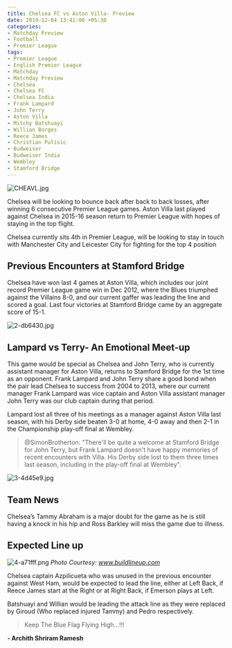 ```yaml
---
title: Chelsea FC vs Aston Villa- Preview
date: 2019-12-04 13:41:00 +05:30
categories:
- Matchday Preview
- Football
- Premier League
tags:
- Premier League
- English Premier League
- Matchday
- Matchday Preview
- Chelsea
- Chelsea FC
- Chelsea India
- Frank Lampard
- John Terry
- Aston Villa
- Mitchy Batshuayi
- Willian Borges
- Reece James
- Christian Pulisic
- Budweiser
- Budweiser India
- Wembley
- Stamford Bridge
---
```


![CHEAVL.jpg](/uploads/CHEAVL.jpg)

Chelsea will be looking to bounce back after back to back losses, after winning 6 consecutive Premier League games. Aston Villa last played against Chelsea in 2015-16 season return to Premier League with hopes of staying in the top flight. 

Chelsea currently sits 4th in Premier League, will be looking to stay in touch with Manchester City and Leicester City for fighting for the top 4 position

## Previous Encounters at Stamford Bridge

Chelsea have won last 4 games at Aston Villa, which includes our joint record Premier League game win in Dec 2012, where the Blues triumphed against the Villains 8-0, and our current gaffer was leading the line and scored a goal. Last four victories at Stamford Bridge came by an aggregate score of 15-1.

![2-db6430.jpg](/uploads/2-db6430.jpg)

## Lampard vs Terry- An Emotional Meet-up

This game would be special as Chelsea and John Terry, who is currently assistant manager for Aston Villa, returns to Stamford Bridge for the 1st time as an opponent. Frank Lampard and John Terry share a good bond when the pair lead Chelsea to success from 2004 to 2013, where our current manager Frank Lampard was vice captain and Aston Villa assistant manager John Terry was our club captain during that period.

Lampard lost all three of his meetings as a manager against Aston Villa last season, with his Derby side beaten 3-0 at home, 4-0 away and then 2-1 in the Championship play-off final at Wembley.

> @SimonBrotherton: "There'll be quite a welcome at Stamford Bridge for John Terry, but Frank Lampard doesn't have happy memories of recent encounters with Villa. His Derby side lost to them three times last season, including in the play-off final at Wembley".

![3-4d45e9.jpg](/uploads/3-4d45e9.jpg)

## Team News

Chelsea’s Tammy Abraham is a major doubt for the game as he is still having a knock in his hip and Ross Barkley will miss the game due to illness.

## Expected Line up

![4-a71fff.png](/uploads/4-a71fff.png) *Photo Courtesy: www.buildlineup.com*

Chelsea captain Azpilicueta who was unused in the previous encounter against West Ham, would be expected to lead the line, either at Left Back, if Reece James start at the Right or at Right Back, if Emerson plays at Left. 

Batshuayi and Willian would be leading the attack line as they were replaced by Giroud (Who replaced injured Tammy) and Pedro respectively.

> Keep The Blue Flag Flying High...!!!

**- Archith Shriram Ramesh**